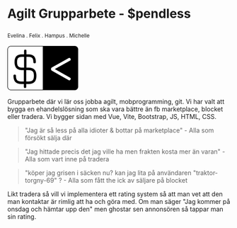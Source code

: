 # Agilt Grupparbete - $pendless

<sub>Evelina . Felix . Hampus . Michelle</sub>

![Logo](./assets/SpendLess-Ikonv1.png)

Grupparbete där vi lär oss jobba agilt, mobprogramming, git.
Vi har valt att bygga en ehandelslösning som ska vara bättre än fb marketplace, blocket eller tradera. Vi bygger sidan med Vue, Vite, Bootstrap, JS, HTML, CSS.

> "Jag är så less på alla idioter & bottar på marketplace" - Alla som försökt sälja där

> "Jag hittade precis det jag ville ha men frakten kosta mer än varan" - Alla som vart inne på tradera

> "köper jag grisen i säcken nu? kan jag lita på användaren "traktor-torgny-69" ? - Alla som fått the ick av säljare på blocket

Likt tradera så vill vi implementera ett rating system så att man vet att den man kontaktar är rimlig att ha och göra med. Om man säger "Jag kommer på onsdag och hämtar upp den" men ghostar sen annonsören så tappar man sin rating.
